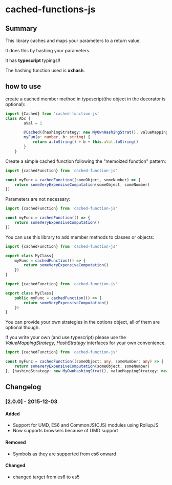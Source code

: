 # cached-functions-js

## Summary

This library caches and maps your parameters to a return value.

It does this by hashing your parameters.

It has **typescript** typings!!

The hashing function used is **xxhash**.

## how to use

create a cached member method in typescript(the object in the decorator is optional):
```typescript
import {Cached} from 'cached-function-js'
class Abc {
        aVal = 2

        @Cached({hashingStrategy: new MyOwnHashingStrat(), valueMappingStrategy: new MyOwnMapper()})
        myFun(a: number, b: string) {
            return a.toString() + b + this.aVal.toString()
        }
    }
```

Create a simple cached function following the "memoized function" pattern:
```javascript
import {cachedFunction} from 'cached-function-js'

const myFunc = cachedFunction((someObject, someNumber) => {
    return someVeryExpensiveComputation(someObject, someNumber)
})
```

Parameters are not necessary:

```javascript
import {cachedFunction} from 'cached-function-js'

const myFunc = cachedFunction(() => {
    return someVeryExpensiveComputation()
})
```

You can use this library to add member methods to classes or objects:

```javascript
import {cachedFunction} from 'cached-function-js'

export class MyClass{
    myFunc = cachedFunction(() => {
        return someVeryExpensiveComputation()
    })
}
```

```typescript
import {cachedFunction} from 'cached-function-js'

export class MyClass{
    public myFunc = cachedFunction(() => {
        return someVeryExpensiveComputation()
    })
}
```

You can provide your own strategies in the options object, all of them are optional though.

If you write your own (and use typescript) please use the _ValueMappingStrategy_, _HashStrategy_ interfaces 
for your own convenience.

```typescript
import {cachedFunction} from 'cached-function-js'

const myFunc = cachedFunction((someObject: any, someNumber: any) => {
    return someVeryExpensiveComputation(someObject, someNumber)
}, {hashingStrategy: new MyOwnHashingStrat(), valueMappingStrategy: new MyOwnMapper()})
```

## Changelog

### [2.0.0] - 2015-12-03
#### Added
 - Support for UMD, ES6 and CommonJS(CJS) modules using RollupJS
 - Now supports browsers because of UMD support
#### Removed
 - Symbols as they are supported from es6 onward
#### Changed
 - changed target from es6 to es5